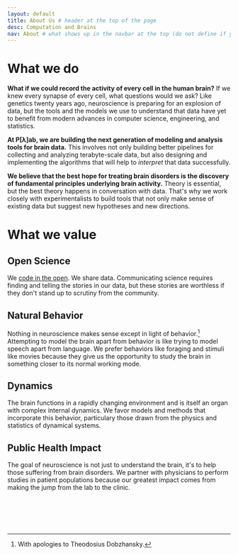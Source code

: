 ```yaml
---
layout: default
title: About Us # header at the top of the page
desc: Computation and Brains
nav: About # what shows up in the navbar at the top (do not define if you don't want page in the navbar)
---
```


# What we do

**What if we could record the activity of every cell in the human brain?** If we knew every synapse of every cell, what questions would we ask? Like genetics twenty years ago, neuroscience is preparing for an explosion of data, but the tools and the models we use to understand that data have yet to benefit from modern advances in computer science, engineering, and statistics.

**At P[&lambda;]ab, we are building the next generation of modeling and analysis tools for brain data.** This involves not only building better pipelines for collecting and analyzing terabyte-scale data, but also designing and implementing the algorithms that will help to *interpret* that data successfully.

**We believe that the best hope for treating brain disorders is the discovery of fundamental principles underlying brain activity.** Theory is essential, but the best theory happens in conversation with data. That's why we work closely with experimentalists to build tools that not only make sense of existing data but suggest new hypotheses and new directions.


# What we value

## Open Science
We [code in the open](https://github.com/pearsonlab). We share data. Communicating science requires finding and telling the stories in our data, but these stories are worthless if they don't stand up to scrutiny from the community.

## Natural Behavior
Nothing in neuroscience makes sense except in light of behavior.[^1] Attempting to model the brain apart from behavior is like trying to model speech apart from language. We prefer behaviors like foraging and stimuli like movies because they give us the opportunity to study the brain in something closer to its normal working mode.

## Dynamics
The brain functions in a rapidly changing environment and is itself an organ with complex internal dynamics. We favor models and methods that incorporate this behavior, particulary those drawn from the physics and statistics of dynamical systems.

## Public Health Impact
The goal of neuroscience is not just to understand the brain, it's to help those suffering from brain disorders. We partner with physicians to perform studies in patient populations because our greatest impact comes from making the jump from the lab to the clinic.


<br><br>
<br><br>



[^1]: With apologies to Theodosius Dobzhansky.